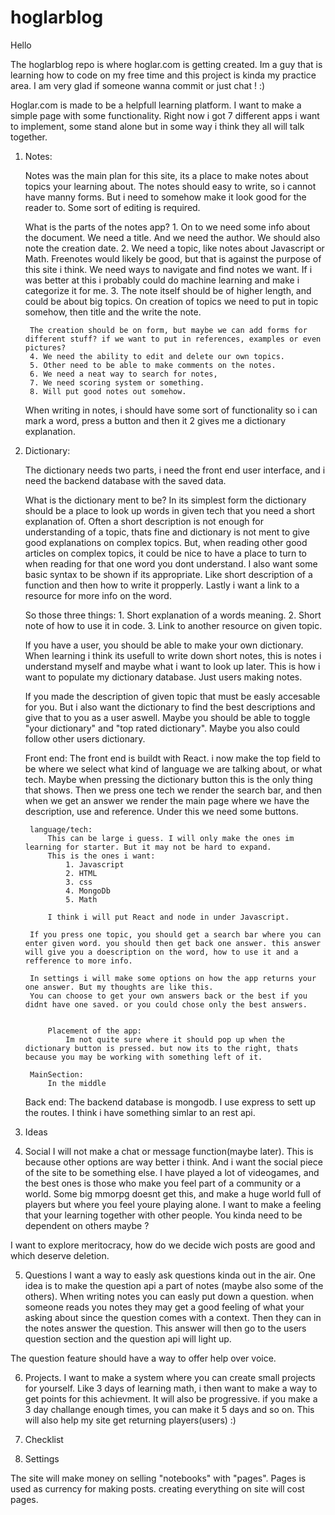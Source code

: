 # hoglarblog


Hello

The hoglarblog repo is where hoglar.com is getting created. Im a guy that is learning how to code on my free time and this project is kinda my practice area. I am very glad if someone wanna commit or just chat ! :)

Hoglar.com is made to be a helpfull learning platform. I want to make a simple page with some functionality. Right now i got 7 different apps i want to implement, some stand alone but in some way i think they all will talk together.



1. Notes:

    Notes was the main plan for this site, its a place to make notes about topics your learning about. The notes should easy to write, so i cannot have manny forms.
    But i need to somehow make it look good for the reader to. Some sort of editing is required.

    What is the parts of the notes app?
        1. On to we need some info about the document. We need a title. And we need the author.
        We should also note the creation date.
        2. We need a topic, like notes about Javascript or Math. Freenotes would likely be good, but that is against the purpose of this site i think. We need ways to navigate and find notes we want. If i was better at this i probably could do machine learning and make i categorize it for me.
        3. The note itself should be of higher length, and could be about big topics. On creation of topics we need to put in topic somehow, then title and the write the note.

        The creation should be on form, but maybe we can add forms for different stuff? if we want to put in references, examples or even pictures?
        4. We need the ability to edit and delete our own topics.
        5. Other need to be able to make comments on the notes.
        6. We need a neat way to search for notes,
        7. We need scoring system or something.
        8. Will put good notes out somehow.



    When writing in notes, i should have some sort of functionality so i can mark a word, press a button and then it 2 gives me a dictionary explanation.

2. Dictionary:

    The dictionary needs two parts, i need the front end user interface, and i need the backend database with the saved data.

    What is the dictionary ment to be?
    In its simplest form the dictionary should be a place to look up words in given tech that you need a short explanation of. Often a short description is not enough for understanding of a topic, thats fine and dictionary is not ment to give good explanations on complex topics. But, when reading other good articles on complex topics, it could be nice to have a place to turn to when reading for that one word you dont understand. I also want some basic syntax to be shown if its appropriate. Like short description of a function and then how to write it propperly. Lastly i want a link to a resource for more info on the word.



    So those three things:
        1. Short explanation of a words meaning.
        2. Short note of how to use it in code.
        3. Link to another resource on given topic.

    If you have a user, you should be able to make your own dictionary.
    When learning i think its usefull to write down short notes, this is notes i understand myself and maybe what i want to look up later. This is how i want to populate my dictionary database. Just users making notes.

    If you made the description of given topic that must be easly accesable for you. But i also want the dictionary to find the best descriptions and give that to you as a user aswell. Maybe you should be able to toggle "your dictionary" and "top rated dictionary". Maybe you also could follow other users dictionary.

    Front end:
        The front end is buildt with React. i now make the top field to be where we select what kind of language we are talking about, or what tech. Maybe when pressing the dictionary button this is the only thing that shows. Then we press one tech we render the search bar, and then when we get an answer we render the main page where we have the description, use and reference.
        Under this we need some buttons.

        language/tech:
            This can be large i guess. I will only make the ones im learning for starter. But it may not be hard to expand.
            This is the ones i want:
                1. Javascript
                2. HTML
                3. css
                4. MongoDb
                5. Math

            I think i will put React and node in under Javascript.

        If you press one topic, you should get a search bar where you can enter given word. you should then get back one answer. this answer will give you a doescription on the word, how to use it and a refference to more info.

        In settings i will make some options on how the app returns your one answer. But my thoughts are like this.
        You can choose to get your own answers back or the best if you didnt have one saved. or you could chose only the best answers.


            Placement of the app:
                Im not quite sure where it should pop up when the dictionary button is pressed. but now its to the right, thats because you may be working with something left of it.

        MainSection:
            In the middle


    Back end:
        The backend database is mongodb. I use express to sett up the routes. I think i have something simlar to an rest api.


3. Ideas

4. Social I will not make a chat or message function(maybe later). This is because other options are way better i think. And i want the social piece of the site to be something else. I have played a lot of videogames, and the best ones is those who make you feel part of a community or a world. Some big mmorpg doesnt get this, and make a huge world full of players but where you feel youre playing alone. I want to make a feeling that your learning together with other people. You kinda need to be dependent on others maybe ?

I want to explore meritocracy, how do we decide wich posts are good and which deserve deletion.

5. Questions I want a way to easly ask questions kinda out in the air.
One idea is to make the question api a part of notes (maybe also some of the others). When writing notes you can easly put down a question. when someone reads you notes they may get a good feeling of what your asking about since the question comes with a context. Then they can in the notes answer the question. This answer will then go to the users question section and the question api will light up.

The question feature should have a way to offer help over voice.

6. Projects.
   I want to make a system where you can create small projects for yourself. Like 3 days of learning math, i then want to make a way to get points for this achievment. It will also be progressive. if you make a 3 day challange enough times, you can make it 5 days and so on. This will also help my site get returning players(users) :)

7. Checklist

8. Settings

The site will make money on selling "notebooks" with "pages". Pages is used as currency for making posts.
creating everything on site will cost pages.
